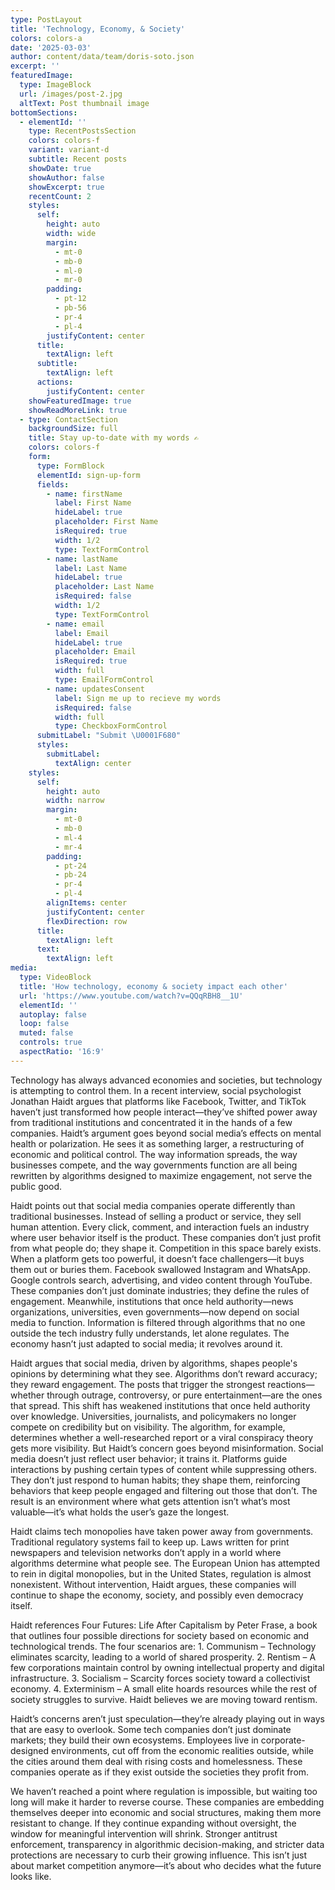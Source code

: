 ```yaml
---
type: PostLayout
title: 'Technology, Economy, & Society'
colors: colors-a
date: '2025-03-03'
author: content/data/team/doris-soto.json
excerpt: ''
featuredImage:
  type: ImageBlock
  url: /images/post-2.jpg
  altText: Post thumbnail image
bottomSections:
  - elementId: ''
    type: RecentPostsSection
    colors: colors-f
    variant: variant-d
    subtitle: Recent posts
    showDate: true
    showAuthor: false
    showExcerpt: true
    recentCount: 2
    styles:
      self:
        height: auto
        width: wide
        margin:
          - mt-0
          - mb-0
          - ml-0
          - mr-0
        padding:
          - pt-12
          - pb-56
          - pr-4
          - pl-4
        justifyContent: center
      title:
        textAlign: left
      subtitle:
        textAlign: left
      actions:
        justifyContent: center
    showFeaturedImage: true
    showReadMoreLink: true
  - type: ContactSection
    backgroundSize: full
    title: Stay up-to-date with my words ✍️
    colors: colors-f
    form:
      type: FormBlock
      elementId: sign-up-form
      fields:
        - name: firstName
          label: First Name
          hideLabel: true
          placeholder: First Name
          isRequired: true
          width: 1/2
          type: TextFormControl
        - name: lastName
          label: Last Name
          hideLabel: true
          placeholder: Last Name
          isRequired: false
          width: 1/2
          type: TextFormControl
        - name: email
          label: Email
          hideLabel: true
          placeholder: Email
          isRequired: true
          width: full
          type: EmailFormControl
        - name: updatesConsent
          label: Sign me up to recieve my words
          isRequired: false
          width: full
          type: CheckboxFormControl
      submitLabel: "Submit \U0001F680"
      styles:
        submitLabel:
          textAlign: center
    styles:
      self:
        height: auto
        width: narrow
        margin:
          - mt-0
          - mb-0
          - ml-4
          - mr-4
        padding:
          - pt-24
          - pb-24
          - pr-4
          - pl-4
        alignItems: center
        justifyContent: center
        flexDirection: row
      title:
        textAlign: left
      text:
        textAlign: left
media:
  type: VideoBlock
  title: 'How technology, economy & society impact each other'
  url: 'https://www.youtube.com/watch?v=QQqRBH8__1U'
  elementId: ''
  autoplay: false
  loop: false
  muted: false
  controls: true
  aspectRatio: '16:9'
---
```

Technology has always advanced economies and societies, but technology is attempting to control them. In a recent interview, social psychologist Jonathan Haidt argues that platforms like Facebook, Twitter, and TikTok haven’t just transformed how people interact—they’ve shifted power away from traditional institutions and concentrated it in the hands of a few companies. Haidt’s argument goes beyond social media’s effects on mental health or polarization. He sees it as something larger, a restructuring of economic and political control. The way information spreads, the way businesses compete, and the way governments function are all being rewritten by algorithms designed to maximize engagement, not serve the public good.

Haidt points out that social media companies operate differently than traditional businesses. Instead of selling a product or service, they sell human attention. Every click, comment, and interaction fuels an industry where user behavior itself is the product. These companies don’t just profit from what people do; they shape it. Competition in this space barely exists. When a platform gets too powerful, it doesn’t face challengers—it buys them out or buries them. Facebook swallowed Instagram and WhatsApp. Google controls search, advertising, and video content through YouTube. These companies don’t just dominate industries; they define the rules of engagement. Meanwhile, institutions that once held authority—news organizations, universities, even governments—now depend on social media to function. Information is filtered through algorithms that no one outside the tech industry fully understands, let alone regulates. The economy hasn’t just adapted to social media; it revolves around it.

Haidt argues that social media, driven by algorithms, shapes people's opinions by determining what they see. Algorithms don’t reward accuracy; they reward engagement. The posts that trigger the strongest reactions—whether through outrage, controversy, or pure entertainment—are the ones that spread. This shift has weakened institutions that once held authority over knowledge. Universities, journalists, and policymakers no longer compete on credibility but on visibility. The algorithm, for example, determines whether a well-researched report or a viral conspiracy theory gets more visibility. But Haidt’s concern goes beyond misinformation. Social media doesn’t just reflect user behavior; it trains it. Platforms guide interactions by pushing certain types of content while suppressing others. They don’t just respond to human habits; they shape them, reinforcing behaviors that keep people engaged and filtering out those that don’t. The result is an environment where what gets attention isn’t what’s most valuable—it’s what holds the user’s gaze the longest.

Haidt claims tech monopolies have taken power away from governments. Traditional regulatory systems fail to keep up. Laws written for print newspapers and television networks don’t apply in a world where algorithms determine what people see. The European Union has attempted to rein in digital monopolies, but in the United States, regulation is almost nonexistent. Without intervention, Haidt argues, these companies will continue to shape the economy, society, and possibly even democracy itself.

Haidt references Four Futures: Life After Capitalism by Peter Frase, a book that outlines four possible directions for society based on economic and technological trends. The four scenarios are:
1\. Communism – Technology eliminates scarcity, leading to a world of shared prosperity.
2\. Rentism – A few corporations maintain control by owning intellectual property and digital infrastructure.
3\. Socialism – Scarcity forces society toward a collectivist economy.
4\. Exterminism – A small elite hoards resources while the rest of society struggles to survive.
Haidt believes we are moving toward rentism.

Haidt’s concerns aren’t just speculation—they’re already playing out in ways that are easy to overlook. Some tech companies don’t just dominate markets; they build their own ecosystems. Employees live in corporate-designed environments, cut off from the economic realities outside, while the cities around them deal with rising costs and homelessness. These companies operate as if they exist outside the societies they profit from.

We haven’t reached a point where regulation is impossible, but waiting too long will make it harder to reverse course. These companies are embedding themselves deeper into economic and social structures, making them more resistant to change. If they continue expanding without oversight, the window for meaningful intervention will shrink. Stronger antitrust enforcement, transparency in algorithmic decision-making, and stricter data protections are necessary to curb their growing influence. This isn’t just about market competition anymore—it’s about who decides what the future looks like.
